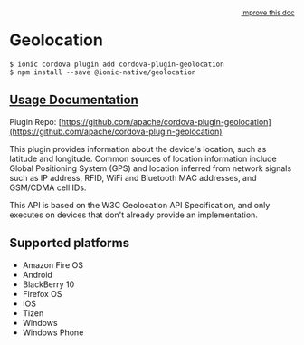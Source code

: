 <a style="float:right;font-size:12px;" href="http://github.com/ionic-team/ionic-native/edit/master/src/@ionic-native/plugins/geolocation/index.ts#L110">
  Improve this doc
</a>

# Geolocation

```
$ ionic cordova plugin add cordova-plugin-geolocation
$ npm install --save @ionic-native/geolocation
```

## [Usage Documentation](https://ionicframework.com/docs/native/geolocation/)

Plugin Repo: [https://github.com/apache/cordova-plugin-geolocation](https://github.com/apache/cordova-plugin-geolocation)

This plugin provides information about the device's location, such as latitude and longitude. Common sources of location information include Global Positioning System (GPS) and location inferred from network signals such as IP address, RFID, WiFi and Bluetooth MAC addresses, and GSM/CDMA cell IDs.

 This API is based on the W3C Geolocation API Specification, and only executes on devices that don't already provide an implementation.

## Supported platforms
- Amazon Fire OS
- Android
- BlackBerry 10
- Firefox OS
- iOS
- Tizen
- Windows
- Windows Phone



